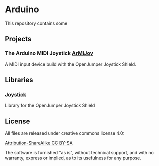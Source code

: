 # Arduino

This repository contains some 

## Projects

### The Arduino MIDI Joystick [ArMiJoy](./ArMiJoy)

A MIDI input device build with the OpenJumper Joystick Shield.

## Libraries

### [Joystick](./libraries/Joystick)

Library for the OpenJumper Joystick Shield

## License

All files are released under creative commons license 4.0:

[Attribution-ShareAlike CC BY-SA](http://creativecommons.org/licenses/by-sa/4.0/)

The software is furnished "as is", without technical support, and with no warranty, express or implied, as to its usefulness for any purpose.
